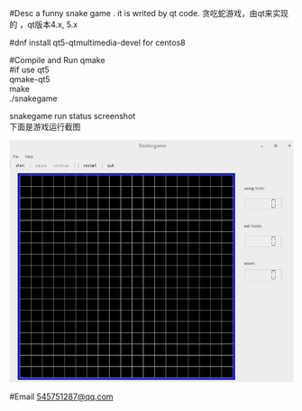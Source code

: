#Desc 
a funny snake game . it is writed by qt code.
贪吃蛇游戏，由qt来实现的 ，qt版本4.x, 5.x

#dnf install qt5-qtmultimedia-devel for centos8
  
   
#Compile and Run
qmake   
#if use qt5       
qmake-qt5        
make    
./snakegame      
   
  
  
   
snakegame run status  screenshot  
下面是游戏运行截图  
   
   
![snakegame status image](https://raw.githubusercontent.com/prownd/snakegame/master/res/images/snakegame_status.png "snakegame run status")
    
#Email
545751287@qq.com



